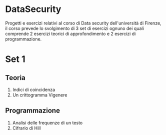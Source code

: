 # DataSecurity
Progetti e esercizi relativi al corso di Data security dell'università di Firenze, il corso prevede lo svolgimento di 3 set di esercizi ognuno dei quali comprende 2 esercizi teorici di approfondimento e 2 esercizi di programmazione. 

# Set 1
## Teoria
1. Indici di coincidenza
2. Un crittogramma Vigenere

## Programmazione
1. Analisi delle frequenze di un testo
2. Cifrario di Hill
